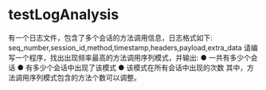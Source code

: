 # testLogAnalysis
有一个日志文件，包含了多个会话的方法调用信息，日志格式如下: seq_number,session_id,method,timestamp,headers,payload,extra_data 请编写一个程序，找出出现频率最高的方法调用序列模式，并输出: ● 一共有多少个会话 ● 有多少个会话中出现了该模式 ● 该模式在所有会话中出现的次数 其中，方法调用序列模式包含的方法个数可以调整。

